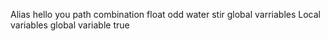 Alias
hello you
path
combination
float
odd
water stir
global varriables
Local variables
global variable
true
